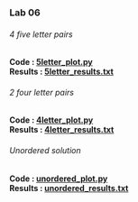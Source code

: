 ### Lab 06

###### 4 five letter pairs
<b> Code <b/>: [5letter_plot.py](5letter_plot.py) <br/>
<b> Results <b/>: [5letter_results.txt](5letter_results.txt) <br/>

###### 2 four letter pairs
<b> Code <b/>: [4letter_plot.py](4letter_plot.py) <br/>
<b> Results <b/>: [4letter_results.txt](4letter_results.txt)<br/>

###### Unordered solution 
<b> Code <b/>: [unordered_plot.py](unordered_plot.py) <br/>
<b> Results <b/>: [unordered_results.txt](unordered_results.txt)<br/>
